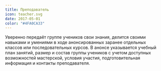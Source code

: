 ```yaml
---
title: Преподаватель
icon: teacher.svg
date: 2017-05-01
color: "#4FA0CA33"
---
```


Уверенно передаёт группе учеников свои знания, делится своими навыками и умениями в ходе анонсированных заранее отдельных классов или последовательных курсов. В анонсе указывается учебный план занятий, размер и состав группы учеников с учетом доступных возможностей мастерской, условия участия, подготовительная информация и контакты преподавателя.
